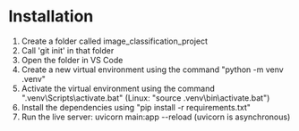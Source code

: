 # Installation
1. Create a folder called image_classification_project
2. Call 'git init' in that folder
3. Open the folder in VS Code
4. Create a new virtual environment using the command "python -m venv .venv" 
5. Activate the virtual environment using the command ".venv\Scripts\activate.bat" (Linux: "source .venv\bin\activate.bat")
6. Install the dependencies using "pip install -r requirements.txt"
7. Run the live server: uvicorn main:app --reload (uvicorn is asynchronous)
